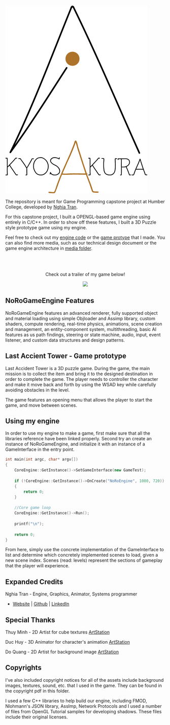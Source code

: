 ![NoRo Logo](/Media/logo.png)

The repository is meant for Game Programming capstone project at Humber College, developed by [Nghia Tran](http://kyosakura94.com/). 

For this capstone project, I built a OPENGL-based game engine using entirely in C/C++. In order to show off these features, I built a 3D Puzzle style prototype game using my engine.

Feel free to check out my [engine code](NoRoEngine/NoRoEngine/Engine/) or the [game protype](NoRoEngine/NoRoEngine/Game/) that I made. You can also find more media, such as our technical design document or the game engine architecture in [media folder](media).
<br></br>
<br></br>
<p align="center">Check out a trailer of my game below!</p>
<p align="center"><a href="https://youtu.be/c22WljzI1EA"><img src="http://i3.ytimg.com/vi/c22WljzI1EA/maxresdefault.jpg"></a></p>

## NoRoGameEngine Features

NoRoGameEngine features an advanced renderer, fully supported object and material loading using simple Objloader and Assimp library, custom shaders, compute rendering, real-time physics, animations, scene creation and management, an entity-component system, multithreading, basic AI features as us path findings, steering or state machine, audio, input,  event listener, and custom data structures and design patterns. 

## Last Accient Tower - Game prototype

Last Accident Tower is a 3D puzzle game. During the game, the main mission is to collect the item and bring it to the designed destination in order to complete the game. The player needs to controller the character and make it move back and forth by using the WSAD key while carefully avoiding obstacles in the level. 

The game features an opening menu that allows the player to start the game, and move between scenes.

## Using my engine

In order to use my engine to make a game, first make sure that all the libraries reference have been linked properly. Second try an create an instance of NoRoGameEngine, and initialize it with an instance of a GameInterface in the entry point.

```C++
int main(int argc, char* argv[]) 
{
	CoreEngine::GetInstance()->SetGameInterface(new GameTest);

	if (!CoreEngine::GetInstance()->OnCreate("NoRoEngine", 1080, 720))
	{
		return 0;
	}

	//Core game loop
	CoreEngine::GetInstance()->Run();

	printf("\n");

	return 0;
}
```

From here, simply use the concrete implementation of the GameInterface to list and determine which concretely implemented scenes to load, given a new scene index. Scenes (read: levels) represent the sections of gameplay that the player will experience.

## Expanded Credits

Nghia Tran - Engine, Graphics, Animator, Systems programmer
  * [Website](http://kyosakura94.com) | [Github](https://github.com/kyosakura94) | [LinkedIn](https://www.linkedin.com/in/nghiatran-0494/)

## Special Thanks

Thuy Minh - 2D Artist for cube textures  [ArtStation](http://kyosakura94.com)

Duc Huy - 3D Animator for character's animation [ArtStation](http://kyosakura94.com)

Do Quang - 2D Artist for background image [ArtStation](https://www.artstation.com/artwork/B1Wv8m)


## Copyrights

I've also included copyright notices for all of the assets include background images, textures, sound, etc. that I used in the game. They can be found in the copyright pdf in this folder.

I used a few C++ libraries to help build our engine, including FMOD, Nlohmann's JSON library, AssImp, Network Protocols and I used a number of files from OpenGL Tutorial samples for developing shadows. These files include their original licenses.
